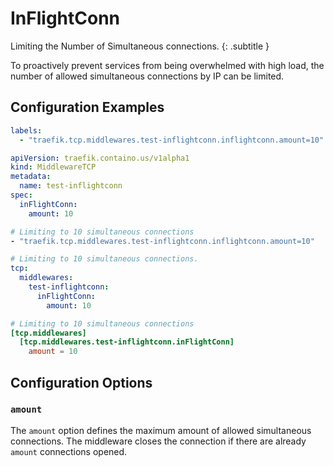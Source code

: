 # InFlightConn

Limiting the Number of Simultaneous connections.
{: .subtitle }

To proactively prevent services from being overwhelmed with high load, the number of allowed simultaneous connections by IP can be limited.

## Configuration Examples

```yaml tab="Docker"
labels:
  - "traefik.tcp.middlewares.test-inflightconn.inflightconn.amount=10"
```

```yaml tab="Kubernetes"
apiVersion: traefik.containo.us/v1alpha1
kind: MiddlewareTCP
metadata:
  name: test-inflightconn
spec:
  inFlightConn:
    amount: 10
```

```yaml tab="Consul Catalog"
# Limiting to 10 simultaneous connections
- "traefik.tcp.middlewares.test-inflightconn.inflightconn.amount=10"
```

```yaml tab="File (YAML)"
# Limiting to 10 simultaneous connections.
tcp:
  middlewares:
    test-inflightconn:
      inFlightConn:
        amount: 10
```

```toml tab="File (TOML)"
# Limiting to 10 simultaneous connections
[tcp.middlewares]
  [tcp.middlewares.test-inflightconn.inFlightConn]
    amount = 10
```

## Configuration Options

### `amount`

The `amount` option defines the maximum amount of allowed simultaneous connections.
The middleware closes the connection if there are already `amount` connections opened.
